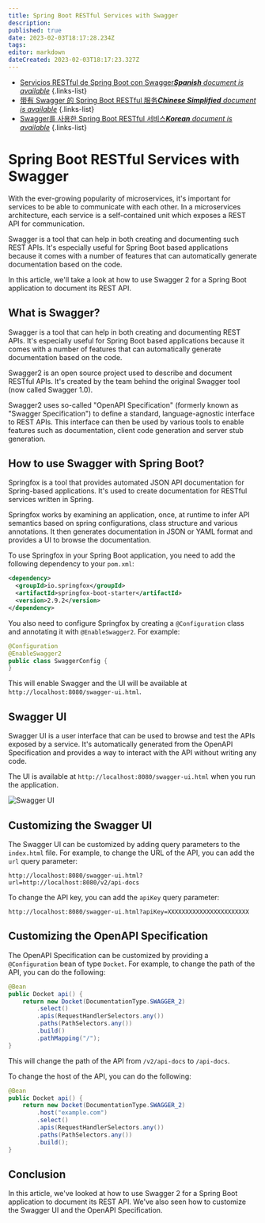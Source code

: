 ```yaml
---
title: Spring Boot RESTful Services with Swagger
description: 
published: true
date: 2023-02-03T18:17:28.234Z
tags: 
editor: markdown
dateCreated: 2023-02-03T18:17:23.327Z
---
```


- [Servicios RESTful de Spring Boot con Swagger***Spanish** document is available*](/es/Knowledge-base/Spring-Boot/spring-boot-restful-services-with-swagger)
{.links-list}
- [带有 Swagger 的 Spring Boot RESTful 服务***Chinese Simplified** document is available*](/zh/Knowledge-base/Spring-Boot/spring-boot-restful-services-with-swagger)
{.links-list}
- [Swagger를 사용한 Spring Boot RESTful 서비스***Korean** document is available*](/ko/Knowledge-base/Spring-Boot/spring-boot-restful-services-with-swagger)
{.links-list}


# Spring Boot RESTful Services with Swagger

With the ever-growing popularity of microservices, it's important for services to be able to communicate with each other. In a microservices architecture, each service is a self-contained unit which exposes a REST API for communication.

Swagger is a tool that can help in both creating and documenting such REST APIs. It's especially useful for Spring Boot based applications because it comes with a number of features that can automatically generate documentation based on the code.

In this article, we'll take a look at how to use Swagger 2 for a Spring Boot application to document its REST API.

## What is Swagger?

Swagger is a tool that can help in both creating and documenting REST APIs. It's especially useful for Spring Boot based applications because it comes with a number of features that can automatically generate documentation based on the code.

Swagger2 is an open source project used to describe and document RESTful APIs. It's created by the team behind the original Swagger tool (now called Swagger 1.0).

Swagger2 uses so-called "OpenAPI Specification" (formerly known as "Swagger Specification") to define a standard, language-agnostic interface to REST APIs. This interface can then be used by various tools to enable features such as documentation, client code generation and server stub generation.

## How to use Swagger with Spring Boot?

Springfox is a tool that provides automated JSON API documentation for Spring-based applications. It's used to create documentation for RESTful services written in Spring.

Springfox works by examining an application, once, at runtime to infer API semantics based on spring configurations, class structure and various annotations. It then generates documentation in JSON or YAML format and provides a UI to browse the documentation.

To use Springfox in your Spring Boot application, you need to add the following dependency to your `pom.xml`:

```xml
<dependency>
  <groupId>io.springfox</groupId>
  <artifactId>springfox-boot-starter</artifactId>
  <version>2.9.2</version>
</dependency>
```

You also need to configure Springfox by creating a `@Configuration` class and annotating it with `@EnableSwagger2`. For example:

```java
@Configuration
@EnableSwagger2
public class SwaggerConfig {
}
```

This will enable Swagger and the UI will be available at `http://localhost:8080/swagger-ui.html`.

## Swagger UI

Swagger UI is a user interface that can be used to browse and test the APIs exposed by a service. It's automatically generated from the OpenAPI Specification and provides a way to interact with the API without writing any code.

The UI is available at `http://localhost:8080/swagger-ui.html` when you run the application.

![Swagger UI](https://i.imgur.com/5GgUjNu.png)

## Customizing the Swagger UI

The Swagger UI can be customized by adding query parameters to the `index.html` file. For example, to change the URL of the API, you can add the `url` query parameter:

`http://localhost:8080/swagger-ui.html?url=http://localhost:8080/v2/api-docs`

To change the API key, you can add the `apiKey` query parameter:

`http://localhost:8080/swagger-ui.html?apiKey=XXXXXXXXXXXXXXXXXXXXXXX`

## Customizing the OpenAPI Specification

The OpenAPI Specification can be customized by providing a `@Configuration` bean of type `Docket`. For example, to change the path of the API, you can do the following:

```java
@Bean
public Docket api() {
    return new Docket(DocumentationType.SWAGGER_2)
        .select()
        .apis(RequestHandlerSelectors.any())
        .paths(PathSelectors.any())
        .build()
        .pathMapping("/");
}
```

This will change the path of the API from `/v2/api-docs` to `/api-docs`.

To change the host of the API, you can do the following:

```java
@Bean
public Docket api() {
    return new Docket(DocumentationType.SWAGGER_2)
        .host("example.com")
        .select()
        .apis(RequestHandlerSelectors.any())
        .paths(PathSelectors.any())
        .build();
}
```

## Conclusion

In this article, we've looked at how to use Swagger 2 for a Spring Boot application to document its REST API. We've also seen how to customize the Swagger UI and the OpenAPI Specification.
